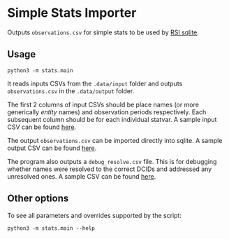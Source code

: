 # Simple Stats Importer

Outputs `observations.csv` for simple stats to be used by [RSI sqlite][sqlite].

[sqlite]: https://github.com/datacommonsorg/mixer/tree/a768446c56095aa23add8c59cf6a0630a17a726b/internal/sqlite

## Usage

```shell
python3 -m stats.main
```

It reads inputs CSVs from the `.data/input` folder and outputs `observations.csv` in the `.data/output` folder.

The first 2 columns of input CSVs should be place names (or more generically _entity_ names) and observation periods respectively. Each subsequent column should be for each individual statvar. A sample input CSV can be found [here](sample/countries/input.csv).

The output `observations.csv` can be imported directly into sqlite. A sample output CSV can be found [here](sample/countries/observations.csv).

The program also outputs a `debug_resolve.csv` file. This is for debugging whether names were resolved to the correct DCIDs and addressed any unresolved ones. A sample CSV can be found [here](sample/countries/debug_resolve.csv).

## Other options

To see all parameters and overrides supported by the script:

```shell
python3 -m stats.main --help
```
